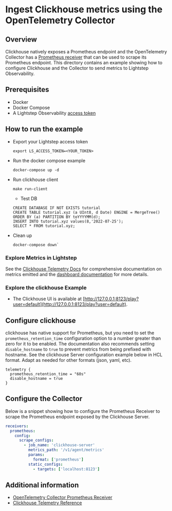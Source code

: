 # Ingest Clickhouse metrics using the OpenTelemetry Collector

## Overview

 Clickhouse natively exposes a Prometheus endpoint and the OpenTelemetry Collector has a [Prometheus receiver][otel-prom-receiver] that can be used to scrape its Prometheus endpoint. This directory contains an example showing how to configure Clickhouse and the Collector to send metrics to Lightstep Observability.

## Prerequisites

* Docker
* Docker Compose
* A Lightstep Observability [access token][ls-docs-access-token]

## How to run the example

* Export your Lightstep access token
  ```
  export LS_ACCESS_TOKEN=<YOUR_TOKEN>
  ```
* Run the docker compose example
  ```
  docker-compose up -d
  ```
* Run clickhouse client
  ```
  make run-client
  ```
  * Test DB
  ```
  CREATE DATABASE IF NOT EXISTS tutorial
  CREATE TABLE tutorial.xyz (a UInt8, d Date) ENGINE = MergeTree() ORDER BY (a) PARTITION BY toYYYYMM(d);
  INSERT INTO tutorial.xyz values(8,'2022-07-25');
  SELECT * FROM tutorial.xyz;
  ```
* Clean up
  ```
  docker-compose down`
  ```

### Explore Metrics in Lightstep

See the [Clickhouse Telemetry Docs][clickhouse-docs-telemetry] for comprehensive documentation on metrics emitted and the [dashboard documentation][ls-docs-dashboards] for more details.

### Explore the clickhouse Example

* The Clickhouse UI is available at [http://127.0.0.1:8123/play?user=default](http://127.0.0.1:8123/play?user=default).


## Configure clickhouse

clickhouse has native support for Prometheus, but you need to set the `prometheus_retention_time` configuration option to a number greater than zero for it to be enabled. The documentation also recommends setting `disable_hostname` to `true` to prevent metrics from being prefixed with hostname. See the clickhouse Server configuration example below in HCL format. Adapt as needed for other formats (json, yaml, etc).

```hcl
telemetry {
  prometheus_retention_time = "60s"
  disable_hostname = true
}
```

## Configure the Collector

Below is a snippet showing how to configure the Prometheus Receiver to scrape the Prometheus endpoint exposed by the Clickhouse Server.

```yaml
receivers:
  prometheus:
    config:
      scrape_configs:
        - job_name: 'clickhouse-server'
          metrics_path: '/v1/agent/metrics'
          params:
            format: ['prometheus']
          static_configs:
            - targets: ['localhost:8123']
```



## Additional information

- [OpenTelemetry Collector Prometheus Receiver][otel-prom-receiver]
- [Clickhouse Telemetry Reference][clickhouse-docs-telemetry]

[ls-docs-access-token]: https://docs.lightstep.com/docs/create-and-manage-access-tokens
[ls-docs-dashboards]: https://docs.lightstep.com/docs/create-and-manage-dashboards
[otel-prom-receiver]: https://github.com/open-telemetry/opentelemetry-collector-contrib/tree/main/receiver/prometheusreceiver
[clickhouse-docs-telemetry]: https://clickhouse.com/docs/en/operations/opentelemetry/
[learn-clickhouse-repo]: https://github.com/ClickHouse/ClickHouse/blob/master/docker/server/README.md